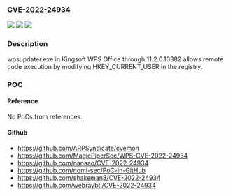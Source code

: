 ### [CVE-2022-24934](https://cve.mitre.org/cgi-bin/cvename.cgi?name=CVE-2022-24934)
![](https://img.shields.io/static/v1?label=Product&message=n%2Fa&color=blue)
![](https://img.shields.io/static/v1?label=Version&message=n%2Fa&color=blue)
![](https://img.shields.io/static/v1?label=Vulnerability&message=n%2Fa&color=brighgreen)

### Description

wpsupdater.exe in Kingsoft WPS Office through 11.2.0.10382 allows remote code execution by modifying HKEY_CURRENT_USER in the registry.

### POC

#### Reference
No PoCs from references.

#### Github
- https://github.com/ARPSyndicate/cvemon
- https://github.com/MagicPiperSec/WPS-CVE-2022-24934
- https://github.com/nanaao/CVE-2022-24934
- https://github.com/nomi-sec/PoC-in-GitHub
- https://github.com/shakeman8/CVE-2022-24934
- https://github.com/webraybtl/CVE-2022-24934

